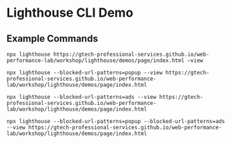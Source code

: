 # Lighthouse CLI Demo

## Example Commands

`npx lighthouse https://gtech-professional-services.github.io/web-performance-lab/workshop/lighthouse/demos/page/index.html —view`

`npx lighthouse --blocked-url-patterns=popup --view https://gtech-professional-services.github.io/web-performance-lab/workshop/lighthouse/demos/page/index.html`

`npx lighthouse --blocked-url-patterns=ads --view https://gtech-professional-services.github.io/web-performance-lab/workshop/lighthouse/demos/page/index.html`

`npx lighthouse --blocked-url-patterns=popup --blocked-url-patterns=ads --view https://gtech-professional-services.github.io/web-performance-lab/workshop/lighthouse/demos/page/index.html`
